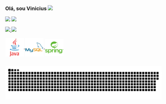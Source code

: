 ### Olá, sou Vinicius <img src = "https://media.giphy.com/media/hvRJCLFzcasrR4ia7z/giphy.gif" width = "25px">
<a href="https://www.linkedin.com/in/vinicius-marques-aa61b1206/" target="_blank"><img src="https://img.shields.io/badge/-LinkedIn-%230077B5?style=for-the-badge&logo=linkedin&logoColor=white" target="_blank"></a> 
<a href = "mailto:viniciuscontatom@hotmail.com"> <img src = "https://img.shields.io/badge/-Gmail-%23333?style=for-the-badge&logo=gmail&logoColor=white" target = "_ blank"> </a>


<div>
 <a href="https://github.com/ViniciusMarquesp">
 <img height="165em" src="https://github-readme-stats.vercel.app/api?username=ViniciusMarquesp&show_icons=true&theme=tokyonight&include_all_commits=true&count_private=true"/>
 <img height="165em" src="https://github-readme-stats.vercel.app/api/top-langs/?username=ViniciusMarquesp&layout=compact&langs_count=7&theme=tokyonight"/>
  
</div>
  <div style="display: inline_block"><br>
  <img align="center" alt="Vini-Java" height="60" width="60" src="https://raw.githubusercontent.com/devicons/devicon/master/icons/java/java-original-wordmark.svg">
  <img align="center" alt="Vini-MySQL" height="60" width="60" src="https://raw.githubusercontent.com/devicons/devicon/master/icons/mysql/mysql-original-wordmark.svg">
  <img align="center" alt="Vini-Spring" height="55" width="60" src="https://raw.githubusercontent.com/devicons/devicon/master/icons/spring/spring-original-wordmark.svg">
</div>
  
  ##
  
  ![Snake animation](https://github.com/ViniciusMarquesp/ViniciusMarquesp/blob/output/github-contribution-grid-snake.svg)
